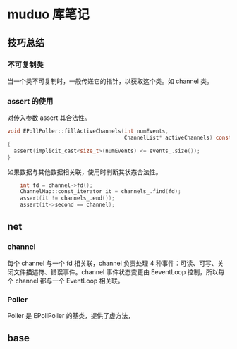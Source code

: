 # muduo 库笔记

## 技巧总结
### 不可复制类
当一个类不可复制时，一般传递它的指针，以获取这个类。如 channel 类。
### assert 的使用
对传入参数 assert 其合法性。
```c
void EPollPoller::fillActiveChannels(int numEvents,
                                     ChannelList* activeChannels) const
{
  assert(implicit_cast<size_t>(numEvents) <= events_.size());
}
```

如果数据与其他数据相关联，使用时判断其状态合法性。
```c
    int fd = channel->fd();
    ChannelMap::const_iterator it = channels_.find(fd);
    assert(it != channels_.end());
    assert(it->second == channel);
```
## net
### channel
每个 channel 与一个 fd 相关联，channel 负责处理 4 种事件：可读、可写、关闭文件描述符、错误事件。channel 事件状态变更由 EeventLoop 控制，所以每个 channel 都与一个 EventLoop 相关联。

### Poller
Poller 是 EPollPoller 的基类，提供了虚方法，
## base